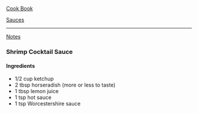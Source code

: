 [Cook Book](https://github.com/vmsmith/CookBook/blob/master/README.md)  

[Sauces](https://github.com/vmsmith/CookBook/blob/master/sauces.md)  

-----  

[Notes](https://github.com/vmsmith/CookBook/blob/master/notes.md)  

### Shrimp Cocktail Sauce  

#### Ingredients  

* 1/2 cup ketchup
* 2 tbsp horseradish (more or less to taste)
* 1 tbsp lemon juice
* 1 tsp hot sauce
* 1 tsp Worcestershire sauce
